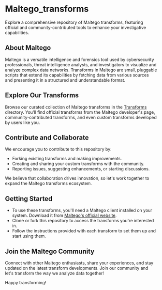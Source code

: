 # Maltego_transforms
Explore a comprehensive repository of Maltego transforms, featuring official and community-contributed tools to enhance your investigative capabilities.

## About Maltego

Maltego is a versatile intelligence and forensics tool used by cybersecurity professionals, threat intelligence analysts, and investigators to visualize and analyze complex data networks. Transforms in Maltego are small, pluggable scripts that extend its capabilities by fetching data from various sources and presenting it in a structured and understandable format.

## Explore Our Transforms

Browse our curated collection of Maltego transforms in the [Transforms](transforms/) directory. You'll find official transforms from the Maltego developer's page, community-contributed transforms, and even custom transforms developed by users like you.

## Contribute and Collaborate

We encourage you to contribute to this repository by:
- Forking existing transforms and making improvements.
- Creating and sharing your custom transforms with the community.
- Reporting issues, suggesting enhancements, or starting discussions.

We believe that collaboration drives innovation, so let's work together to expand the Maltego transforms ecosystem.

## Getting Started

- To use these transforms, you'll need a Maltego client installed on your system. Download it from [Maltego's official website](https://www.maltego.com/).
- Clone or fork this repository to access the transforms you're interested in.
- Follow the instructions provided with each transform to set them up and start using them.

## Join the Maltego Community

Connect with other Maltego enthusiasts, share your experiences, and stay updated on the latest transform developments. Join our community and let's transform the way we analyze data together!

Happy transforming!
